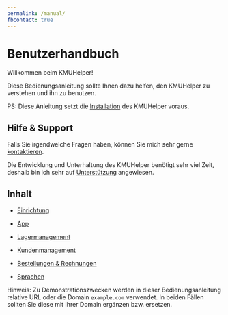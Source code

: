 ```yaml
---
permalink: /manual/
fbcontact: true
---
```


# Benutzerhandbuch

Willkommen beim KMUHelper!

Diese Bedienungsanleitung sollte Ihnen dazu helfen, den KMUHelper zu verstehen und ihn zu benutzen.

PS: Diese Anleitung setzt die [Installation](../installation.md) des KMUHelper voraus.

## Hilfe & Support

Falls Sie irgendwelche Fragen haben, können Sie mich sehr gerne [kontaktieren](https://rafaelurben.github.io/diverses/rafaelurben/#kontakt).

Die Entwicklung und Unterhaltung des KMUHelper benötigt sehr viel Zeit, deshalb bin ich sehr auf [Unterstützung](../support.md) angewiesen.

## Inhalt

- [Einrichtung](setup.md)
- [App](app.md)

- [Lagermanagement](storage.md)
- [Kundenmanagement](customers.md)
- [Bestellungen & Rechnungen](order-and-invoice.md)

- [Sprachen](languages.md)

Hinweis: Zu Demonstrationszwecken werden in dieser Bedienungsanleitung relative URL oder die Domain `example.com` verwendet. In beiden Fällen sollten Sie diese mit Ihrer Domain ergänzen bzw. ersetzen.
